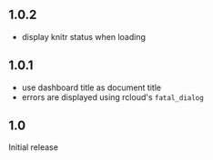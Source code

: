 ## 1.0.2
- display knitr status when loading

## 1.0.1
- use dashboard title as document title
- errors are displayed using rcloud's `fatal_dialog`

## 1.0
Initial release
